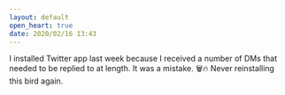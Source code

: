 ```yaml
---
layout: default
open_heart: true
date: 2020/02/16 13:43
---
```


I installed Twitter app last week because I received a number of DMs that needed to be replied to at length. It was a mistake. 🗑🔥 Never reinstalling this bird again.

